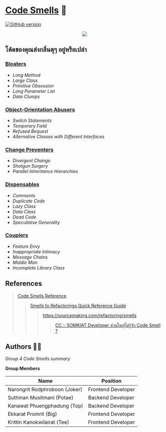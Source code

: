 # [Code Smells](https://sourcemaking.com/refactoring/smells) :nauseated_face:

[![GitHub version](https://d25lcipzij17d.cloudfront.net/badge.svg?id=gh&type=6&v=1.0.0&x2=0)](https://github.com/Naereen/StrapDown.js)

<p  align="center">
  <img src="https://www.somkiat.cc/wp-content/uploads/2016/01/Screen-Shot-2559-01-21-at-11.17.18-AM.jpg" />
</p>


## โค้ดของคุณส่งกลิ่นตุๆ อยู่หรือเปล่า


### [Bloaters](#)
  - *Long Method*
  - *Large Class*
  - *Primitive Obsession*
  - *Long Parameter List*
  - *Data Clumps*
### [Object-Orientation Abusers](#)
  - *Switch Statements*
  - *Temporary Field*
  - *Refused Bequest*
  - *Alternative Classes with Different Interfaces*
### [Change Preventers](#)
  - *Divergent Change*
  - *Shotgun Surgery*
  - *Parallel Inheritance Hierarchies*
### [Dispensables](#)
  - *Comments*
  - *Duplicate Code*
  - *Lazy Class*
  - *Data Class*
  - *Dead Code*
  - *Speculative Generality*
### [Couplers](#)
  - *Feature Envy*
  - *Inappropriate Intimacy*
  - *Message Chains*
  - *Middle Man*
  - *Incomplete Library Class*
  
    
  
## References


> [Code Smells Reference](https://sourcemaking.com/refactoring/smells)
>> [Smells to Refactorings Quick Reference Guide](https://www.industriallogic.com/wp-content/uploads/2005/09/smellstorefactorings.pdf)
> > > https://sourcemaking.com/refactoring/smells
> > > > [CC :: SOMKIAT Developer ส่วนใหญ่ไม่รู้จัก Code Smell ?](https://www.somkiat.cc/developer-do-not-know-code-smell/)



## Authors :man_technologist:

*Group 4 Code Smells summary*

**Group Members**

| Name | Position |
| ------ | ----------- |
| Narongrit Rodphroboon (Joker)    | Frontend Developer |
| Suthinan Musitmani (Potae) | Backend Developer |
| Kanawat Phuengphadung (Top)    | Backend Developer |
| Ekkarat Promrit (Big)    | Frontend Developer |
| Krittin Kanokwilairat (Tee)    | Frontend Developer |


